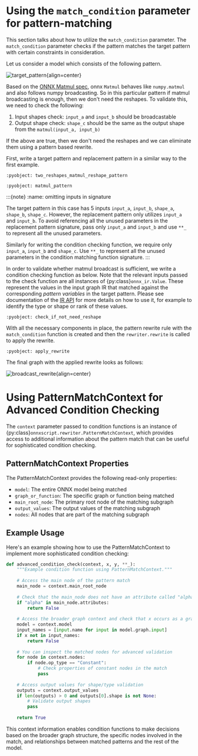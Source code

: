 # Using the `match_condition` parameter for pattern-matching

This section talks about how to utilize the `match_condition` parameter. The `match_condition` parameter checks if the pattern matches the target pattern with certain constraints in consideration.

Let us consider a model which consists of the following pattern.

![target_pattern](examples/img/broadcast_01.png){align=center}

Based on the [ONNX Matmul spec](https://github.com/onnx/onnx/blob/main/docs/Operators.md#MatMul), onnx `Matmul` behaves like `numpy.matmul` and also follows numpy broadcasting. So in this particular pattern if matmul broadcasting is enough, then we don't need the reshapes. To validate this, we need to check the following:

1. Input shapes check: `input_a` and `input_b` should be broadcastable
2. Output shape check: `shape_c` should be the same as the output shape from the `matmul(input_a, input_b)`

If the above are true, then we don't need the reshapes and we can eliminate them using a pattern based rewrite.

First, write a target pattern and replacement pattern in a similar way to the first example.

```{literalinclude} examples/broadcast_matmul.py
:pyobject: two_reshapes_matmul_reshape_pattern
```

```{literalinclude} examples/broadcast_matmul.py
:pyobject: matmul_pattern
```

:::{note}
:name: omitting inputs in signature

The target pattern in this case has 5 inputs `input_a`, `input_b`, `shape_a`, `shape_b`, `shape_c`. However, the replacement pattern only utilizes `input_a` and `input_b`. To avoid referencing all the unused parameters in the replacement pattern signature, pass only `input_a` and `input_b` and use `**_` to represent all the unused parameters.

Similarly for writing the condition checking function, we require only `input_a`, `input_b` and `shape_c`. Use `**_` to represent all the unused parameters in the condition matching function signature.
:::

In order to validate whether matmul broadcast is sufficient, we write a condition checking function as below.
Note that the relevant inputs passed to the check function are all instances of {py:class}`onnx_ir.Value`. These represent
the values in the input graph IR that matched against the corresponding _pattern variables_ in the target
pattern. Please see documentation of the [IR API](https://onnx.ai/ir-py/) for more details on how to use it, for example to identify
the type or shape or rank of these values.

```{literalinclude} examples/broadcast_matmul.py
:pyobject: check_if_not_need_reshape
```

With all the necessary components in place, the pattern rewrite rule with the `match_condition` function is created and then the `rewriter.rewrite` is called to apply the rewrite.

```{literalinclude} examples/broadcast_matmul.py
:pyobject: apply_rewrite
```

The final graph with the applied rewrite looks as follows:

![broadcast_rewrite](examples/img/broadcast_02.png){align=center}

# Using PatternMatchContext for Advanced Condition Checking

The `context` parameter passed to condition functions is an instance of {py:class}`onnxscript.rewriter.PatternMatchContext`, which provides access to additional information about the pattern match that can be useful for sophisticated condition checking.

## PatternMatchContext Properties

The PatternMatchContext provides the following read-only properties:

- `model`: The entire ONNX model being matched
- `graph_or_function`: The specific graph or function being matched
- `main_root_node`: The primary root node of the matching subgraph
- `output_values`: The output values of the matching subgraph
- `nodes`: All nodes that are part of the matching subgraph

## Example Usage

Here's an example showing how to use the PatternMatchContext to implement more sophisticated condition checking:

```python
def advanced_condition_check(context, x, y, **_):
    """Example condition function using PatternMatchContext."""
    
    # Access the main node of the pattern match
    main_node = context.main_root_node
    
    # Check that the main_node does not have an attribute called "alpha"
    if "alpha" in main_node.attributes:
        return False
    
    # Access the broader graph context and check that x occurs as a graph-input
    model = context.model
    input_names = [input.name for input in model.graph.input]
    if x not in input_names:
        return False
    
    # You can inspect the matched nodes for advanced validation
    for node in context.nodes:
        if node.op_type == "Constant":
            # Check properties of constant nodes in the match
            pass
    
    # Access output values for shape/type validation
    outputs = context.output_values
    if len(outputs) > 0 and outputs[0].shape is not None:
        # Validate output shapes
        pass
    
    return True
```

This context information enables condition functions to make decisions based on the broader graph structure, the specific nodes involved in the match, and relationships between matched patterns and the rest of the model.
